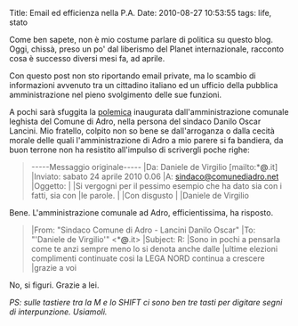 Title: Email ed efficienza nella P.A.
Date:  2010-08-27 10:53:55
tags: life, stato

Come ben sapete, non è mio costume parlare di politica su questo
blog. Oggi, chissà, preso un po' dal liberismo del Planet internazionale,
racconto cosa è successo diversi mesi fa, ad aprile.


Con questo post non sto
riportando email private, ma lo scambio di informazioni avvenuto tra un
cittadino italiano ed un ufficio della pubblica amministrazione nel pieno
svolgimento delle sue funzioni.


A pochi sarà sfuggita la [polemica][1]
inaugurata dall'amministrazione comunale leghista del Comune di Adro, nella
persona del sindaco Danilo Oscar Lancini. Mio fratello, colpito non so bene se
dall'arroganza o dalla cecità morale delle quali l'amministrazione di Adro a
mio parere si fa bandiera, da buon terrone non ha resistito all'impulso di
scrivergli poche righe:

> -----Messaggio originale-----
> |Da: Daniele de Virgilio [mailto:*******@******.it]
> |Inviato: sabato 24 aprile 2010 0.06
> |A: sindaco@comunediadro.net
> |Oggetto:
> |
> |Si vergogni per il pessimo esempio che ha dato sia con i fatti, sia con
> |le parole.
> |
> |Con disgusto
> |
> |Daniele de Virgilio

Bene. L'amministrazione comunale ad Adro, efficientissima, ha
risposto.

> |From: "Sindaco Comune di Adro - Lancini Danilo Oscar" 
> |To: "'Daniele de Virgilio'" <*******@******.it>
> |Subject: R:
> |Sono in pochi a pensarla come te anzi sempre meno lo si denota anche dalle
> |ultime elezioni complimenti continuate cosi la LEGA NORD continua a crescere
> |grazie a voi

No, si figuri. Grazie a lei.


_PS: sulle tastiere tra la M e lo SHIFT ci sono ben tre tasti per digitare segni di interpunzione. Usiamoli._


   [1]: http://archiviostorico.corriere.it/2006/ottobre/25/vigili_500_euro_per_ogni_co_9_061025110.shtml
